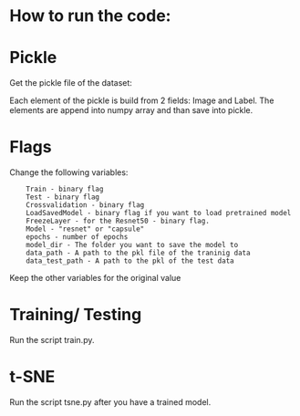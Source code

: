# How to run the code:

# Pickle
Get the pickle file of the dataset:

Each element of the pickle is build from 2 fields:
  Image and Label.
The elements are append into numpy array and than save into pickle.

# Flags
Change the following variables:

        Train - binary flag
        Test - binary flag
        Crossvalidation - binary flag
        LoadSavedModel - binary flag if you want to load pretrained model
        FreezeLayer - for the Resnet50 - binary flag.
        Model - "resnet" or "capsule"
        epochs - number of epochs
        model_dir - The folder you want to save the model to
        data_path - A path to the pkl file of the traninig data
        data_test_path - A path to the pkl of the test data
        
 Keep the other variables for the original value

# Training/ Testing
Run the script train.py.

# t-SNE
Run the script tsne.py after you have a trained model.
